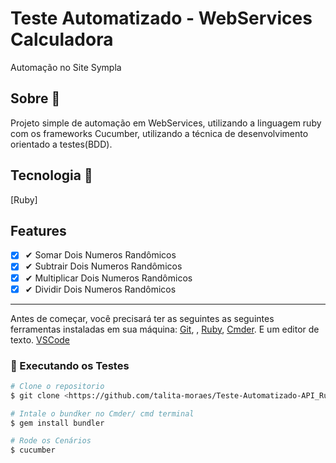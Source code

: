 <h1 align="left"> Teste Automatizado - WebServices Calculadora</h1>
Automação no Site Sympla

## Sobre :book:

Projeto simple de automação em WebServices, utilizando a linguagem ruby com os frameworks Cucumber, utilizando a técnica de desenvolvimento orientado a testes(BDD).

## Tecnologia  :rocket:

[Ruby]


 ## Features

  - [x] ✔ Somar Dois Numeros Randômicos
  - [x] ✔ Subtrair Dois Numeros Randômicos
  - [x] ✔ Multiplicar Dois Numeros Randômicos
  - [x] ✔ Dividir Dois Numeros Randômicos
 
<hr>
<p id="pre">
  
 Antes de começar, você precisará ter as seguintes as seguintes ferramentas instaladas em sua máquina:
[Git](https://git-scm.com),
, [Ruby](https://rubyinstaller.org/downloads/), [Cmder](https://cmder.net/). E um editor de texto. [VSCode](https://code.visualstudio.com/)
</p>

### 🎲 Executando os Testes


```bash
# Clone o repositorio
$ git clone <https://github.com/talita-moraes/Teste-Automatizado-API_Ruby.git>
```
```bash
# Intale o bundker no Cmder/ cmd terminal
$ gem install bundler
```
```bash
# Rode os Cenários
$ cucumber
